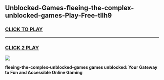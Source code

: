 
## Unblocked-Games-fleeing-the-complex-unblocked-games-Play-Free-tllh9
<h3>
<a href="https://premium76.site?title=fleeing-the-complex-unblocked-games&ref=09A">CLICK TO PLAY</a></h3>
<hr>

<h3>
<a href="https://premium76.site?title=fleeing-the-complex-unblocked-games&ref=09A">CLICK 2 PLAY</a>
  
</h3>

<a href="https://premium76.site?title=fleeing-the-complex-unblocked-games&ref=09A"><img src="https://clearcache.store/games.png"></a>


**fleeing-the-complex-unblocked-games games unblocked: Your Gateway to Fun and Accessible Online Gaming**
